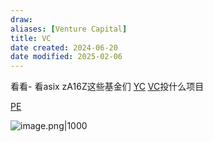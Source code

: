 ```yaml
---
draw:
aliases: [Venture Capital]
title: VC
date created: 2024-06-20
date modified: 2025-02-06
---
```


看看- 看asix zA16Z这些基金们 [YC](YC) [VC](VC.md)投什么项目

<!-- more -->

[PE](PE.md)

![image.png|1000](https://imagehosting4picgo.oss-cn-beijing.aliyuncs.com/imagehosting/fix-dir%2Fpicgo%2Fpicgo-clipboard-images%2F2024%2F07%2F13%2F19-17-20-d7149d501530eb8abb6dd55abafea762-20240713191720-2f28f5.png)
